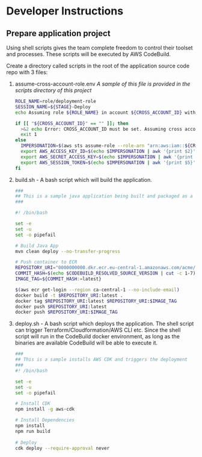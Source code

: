 # Developer Instructions

## Prepare application project

Using shell scripts gives the team complete freedom to control their toolset and processes. These scripts will be executed by AWS CodeBuild. 

Create a directory called scripts in the root of the application source code repo with 3 files:

1. assume-cross-account-role.env *A sample of this file is provided in the scripts directory of this project*

    ```bash
    ROLE_NAME=role/deployment-role
    SESSION_NAME=${STAGE}-Deploy
    echo Assuming role ${ROLE_NAME} in account ${CROSS_ACCOUNT_ID} with session name ${SESSION_NAME}

    if [[ "${CROSS_ACCOUNT_ID}" == "" ]]; then
      >&2 echo Error: CROSS_ACCOUNT_ID must be set. Assuming cross account role has failed!
      exit 1
    else
      IMPERSONATION=$(aws sts assume-role --role-arn "arn:aws:iam::${CROSS_ACCOUNT_ID}:${ROLE_NAME}" --role-session-name ${SESSION_NAME} --output text | tail -1)
      export AWS_ACCESS_KEY_ID=$(echo $IMPERSONATION | awk '{print $2}')
      export AWS_SECRET_ACCESS_KEY=$(echo $IMPERSONATION | awk '{print $4}')
      export AWS_SESSION_TOKEN=$(echo $IMPERSONATION | awk '{print $5}')
    fi
    ```

1. build.sh - A bash script which will build the application.

    ```bash
    ###
    ## This is a sample java application being built and packaged as a docker image
    ###

    #! /bin/bash

    set -e
    set -u
    set -o pipefail

    # Build Java App
    mvn clean deploy --no-transfer-progress

    # Push container to ECR
    REPOSITORY_URI="0000000000.dkr.ecr.eu-central-1.amazonaws.com/acme/roadrunner/rocket-powered-skates"
    COMMIT_HASH=$(echo $CODEBUILD_RESOLVED_SOURCE_VERSION | cut -c 1-7)
    IMAGE_TAG=${COMMIT_HASH:=latest}

    $(aws ecr get-login --region ca-central-1 --no-include-email)
    docker build -t $REPOSITORY_URI:latest .
    docker tag $REPOSITORY_URI:latest $REPOSITORY_URI:$IMAGE_TAG
    docker push $REPOSITORY_URI:latest
    docker push $REPOSITORY_URI:$IMAGE_TAG
    ```

1. deploy.sh - A bash script which deploys the application. The shell script can trigger Terraform/Cloudformation/AWS CLI etc. Since the shell script will run in the CodeBuild docker environment, as long as the binaries are available CodeBuild will be able to execute it.

    ```bash
    ###
    ## This is a sample installs AWS CDK and triggers the deployment
    ###
    #! /bin/bash

    set -e
    set -u
    set -o pipefail

    # Install CDK
    npm install -g aws-cdk

    # Install Dependencies
    npm install
    npm run build
  
    # Deploy
    cdk deploy --require-approval never
    ```
